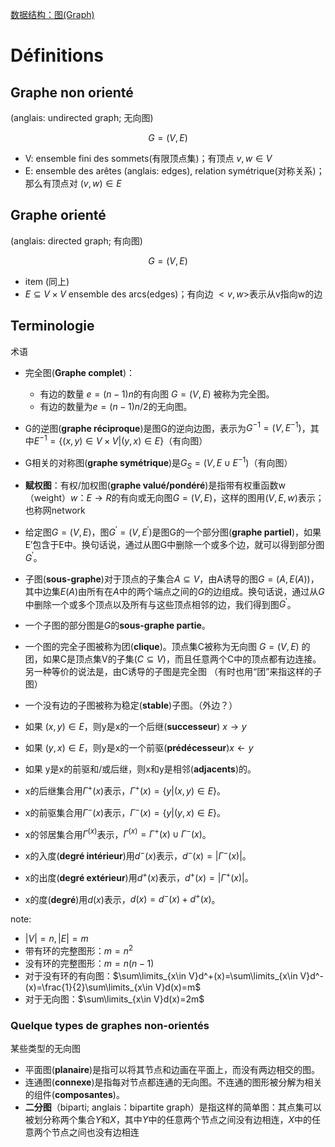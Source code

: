 [数据结构：图(Graph)](https://blog.csdn.net/Real_Fool_/article/details/114141377)
# Définitions

## Graphe non orienté 
(anglais: undirected graph; 无向图) 

$$
G = (V, E)
$$

- V: ensemble fini des sommets(有限顶点集)；有顶点 $v,w\in V$
- E: ensemble des arêtes (anglais: edges), relation symétrique(对称关系)；那么有顶点对 $(v,w)\in E$

## Graphe orienté 
(anglais: directed graph; 有向图) 

$$
G=(V,E)
$$

- item (同上)
- $E\subseteq V\times V$ ensemble des arcs(edges)；有向边 $<v,w>$表示从v指向w的边

## Terminologie
术语

- 完全图(**Graphe complet**)：
	- 有边的数量 $e=(n-1)n$的有向图 $G = (V, E)$ 被称为完全图。
	- 有边的数量为$e=(n-1)n/2$的无向图。
- G的逆图(**graphe réciproque**)是图G的逆向边图，表示为$G^{-1}=(V, E^{-1})$，其中$E^{-1}=\{(x, y) \in V×V | (y, x) \in E\}$（有向图）
- G相关的对称图(**graphe symétrique**)是$G_{S}=(V, E\cup E^{-1})$（有向图）
- **赋权图**：有权/加权图(**graphe valué/pondéré**)是指带有权重函数w（weight）$w：E\rightarrow R$的有向或无向图$G=(V, E)$，这样的图用$(V, E, w)$表示；也称网network
- 给定图$G = (V, E)$，图$G^{\prime} = (V, E^{\prime})$是图G的一个部分图(**graphe partiel**)，如果E′包含于E中。换句话说，通过从图G中删除一个或多个边，就可以得到部分图$G^{\prime}$。
- 子图(**sous-graphe**)对于顶点的子集合$A \subseteq V$，由A诱导的图$G = (A, E(A))$，其中边集$E(A)$由所有在$A$中的两个端点之间的$G$的边组成。换句话说，通过从$G$中删除一个或多个顶点以及所有与这些顶点相邻的边，我们得到图$G^{\prime}$。
- 一个子图的部分图是$G$的**sous-graphe partie**。
- 一个图的完全子图被称为团(**clique**)。顶点集C被称为无向图 $G=(V,E$) 的团，如果C是顶点集V的子集($C\subseteq V$)，而且任意两个C中的顶点都有边连接。另一种等价的说法是，由C诱导的子图是完全图 （有时也用“团”来指这样的子图）
- 一个没有边的子图被称为稳定(**stable**)子图。（外边？）

- 如果 $(x, y) \in E$，则y是x的一个后继(**successeur**) $x\rightarrow y$
- 如果 $(y, x) \in E$，则y是x的一个前驱(**prédécesseur**)$x\leftarrow y$
- 如果 y是x的前驱和/或后继，则x和y是相邻(**adjacents**)的。
- x的后继集合用$\Gamma^+(x)$表示，$\Gamma^+(x) = \{y | (x, y) \in E\}$。
- x的前驱集合用$\Gamma^-(x)$表示，$\Gamma^-(x) = \{y | (y, x) \in E\}$。
- x的邻居集合用$\Gamma^(x)$表示，$\Gamma^(x) = \Gamma^+(x) \cup \Gamma^-(x)$。
- x的入度(**degré intérieur**)用$d^-(x)$表示，$d^-(x) = |\Gamma^-(x)|$。
- x的出度(**degré extérieur**)用$d^+(x)$表示，$d^+(x) = |\Gamma^+(x)|$。
- x的度(**degré**)用$d(x)$表示，$d(x) = d^-(x) + d^+(x)$。

note: 
- $|V|=n,|E|=m$
- 带有环的完整图形：$m=n^{2}$
- 没有环的完整图形：$m=n(n-1)$
- 对于没有环的有向图：$\sum\limits_{x\in V}d^+(x)=\sum\limits_{x\in V}d^-(x)=\frac{1}{2}\sum\limits_{x\in V}d(x)=m$
- 对于无向图：$\sum\limits_{x\in V}d(x)=2m$

### Quelque types de graphes non-orientés
某些类型的无向图

- 平面图(**planaire**)是指可以将其节点和边画在平面上，而没有两边相交的图。
- 连通图(**connexe**)是指每对节点都连通的无向图。不连通的图形被分解为相关的组件(**composantes**)。
- **二分图**（biparti; anglais：bipartite graph）是指这样的简单图：其点集可以被划分称两个集合$Y$和$X$，其中$Y$中的任意两个节点之间没有边相连，$X$中的任意两个节点之间也没有边相连
